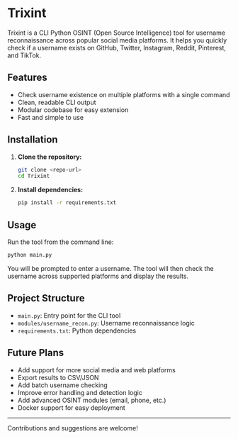 # Trixint

Trixint is a CLI Python OSINT (Open Source Intelligence) tool for username reconnaissance across popular social media platforms. It helps you quickly check if a username exists on GitHub, Twitter, Instagram, Reddit, Pinterest, and TikTok.

## Features

- Check username existence on multiple platforms with a single command
- Clean, readable CLI output
- Modular codebase for easy extension
- Fast and simple to use

## Installation

1. **Clone the repository:**
   ```bash
   git clone <repo-url>
   cd Trixint
   ```
2. **Install dependencies:**
   ```bash
   pip install -r requirements.txt
   ```

## Usage

Run the tool from the command line:

```bash
python main.py
```

You will be prompted to enter a username. The tool will then check the username across supported platforms and display the results.

## Project Structure

- `main.py`: Entry point for the CLI tool
- `modules/username_recon.py`: Username reconnaissance logic
- `requirements.txt`: Python dependencies

## Future Plans

- Add support for more social media and web platforms
- Export results to CSV/JSON
- Add batch username checking
- Improve error handling and detection logic
- Add advanced OSINT modules (email, phone, etc.)
- Docker support for easy deployment

---

Contributions and suggestions are welcome! 